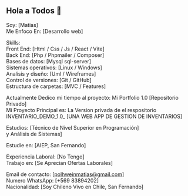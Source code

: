 ## Hola a Todos 👋
Soy: [Matias]   
Me Enfoco En: [Desarrollo web]   

Skills:    
Front End: [Html / Css / Js / React / Vite]   
Back End: [Php / Phpmailer / Composer]   
Bases de datos: [Mysql sql-server]   
Sistemas operativos: [Linux / Windows]   
Analisis y diseño: [Uml / Wireframes]   
Control de versiones: [Git / GitHub]   
Estructura de carpetas: [MVC / Features]   

Actualmente Dedico mi tiempo al proyecto: Mi Portfolio 1.0 [Repositorio Privado]   
Mi Proyecto Principal es: La Version privada de el respositorio INVENTARIO_DEMO_1.0_ [UNA WEB APP DE GESTION DE INVENTARIOS]   

Estudios: [Técnico de Nivel Superior en Programación]   
y Análisis de Sistemas]   

Estudie en: [AIEP, San Fernando]   

Experiencia Laboral: [No Tengo]   
Trabajo en: [Se Aprecian Ofertas Laborales]   

Email de contacto: [polhweinmatias@gmail.com]    
Numero WhatsApp: [+569 83894202]   
Nacionalidad: [Soy Chileno Vivo en Chile, San Fernando]   


<!--
**matiasapl/matiasapl** is a ✨ _special_ ✨ repository because its `README.md` (this file) appears on your GitHub profile.

Here are some ideas to get you started:

- 🔭 I’m currently working on ...
- 🌱 I’m currently learning ...
- 👯 I’m looking to collaborate on ...
- 🤔 I’m looking for help with ...
- 💬 Ask me about ...
- 📫 How to reach me: ...
- 😄 Pronouns: ...
- ⚡ Fun fact: ...
-->

